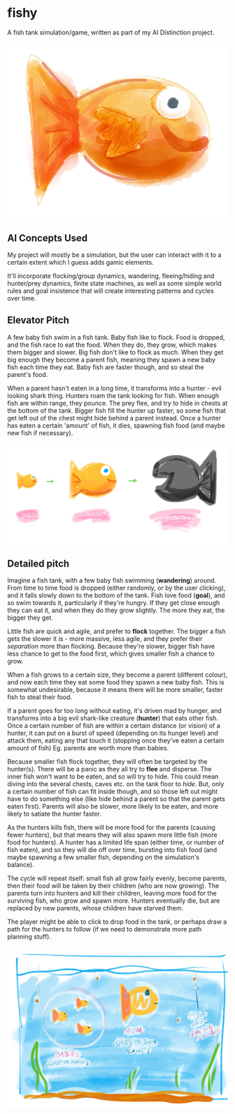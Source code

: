 fishy
=====

A fish tank simulation/game, written as part of my AI Distinction project.

![Fishy](img/fishy.jpg)

## AI Concepts Used

My project will mostly be a simulation, but the user can interact with it to a certain extent which I guess adds gamic elements.

It'll incorporate flocking/group dynamics, wandering, fleeing/hiding and hunter/prey dynamics, finite state machines, as well as some simple world rules and goal insistence that will create interesting patterns and cycles over time. 


## Elevator Pitch

A few baby fish swim in a fish tank. Baby fish like to flock. Food is dropped, and the fish race to eat the food. When they do, they grow, which makes them bigger and slower. Big fish don't like to flock as much. When they get big enough they become a parent fish, meaning they spawn a new baby fish each time they eat. Baby fish are faster though, and so steal the parent's food.

When a parent hasn't eaten in a long time, it transforms into a hunter - evil looking shark thing. Hunters roam the tank looking for fish. When enough fish are within range, they pounce. The prey flee, and try to hide in chests at the bottom of the tank. Bigger fish fill the hunter up faster, so some fish that get left out of the chest might hide behind a parent instead. Once a hunter has eaten a certain 'amount' of fish, it dies, spawning fish food (and maybe new fish if necessary).

![Family](img/family.jpg)

## Detailed pitch

Imagine a fish tank, with a few baby fish swimming (**wandering**) around. From time to time food is dropped (either randomly, or by the user clicking), and it falls slowly down to the bottom of the tank. Fish love food (**goal**), and so swim towards it, particularly if they're hungry. If they get close enough they can eat it, and when they do they grow slightly. The more they eat, the bigger they get.

Little fish are quick and agile, and prefer to **flock** together. The bigger a fish gets the slower it is - more massive, less agile, and they prefer their *separation* more than flocking. Because they're slower, bigger fish have less chance to get to the food first, which gives smaller fish a chance to grow. 

When a fish grows to a certain size, they become a parent (different colour), and now each time they eat some food they spawn a new baby fish. This is somewhat undesirable, because it means there will be more smaller, faster fish to steal their food.

If a parent goes for too long without eating, it's driven mad by hunger, and transforms into a big evil shark-like creature (**hunter**) that eats other fish. Once a certain number of fish are within a certain distance (or vision) of a hunter, it can put on a burst of speed (depending on its hunger level) and attack them, eating any that touch it (stopping once they've eaten a certain amount of fish) Eg. parents are worth more than babies. 

Because smaller fish flock together, they will often be targeted by the hunter(s). There will be a panic as they all try to **flee** and disperse. The inner fish won't want to be eaten, and so will try to hide. This could mean diving into the several chests, caves etc. on the tank floor to *hide*. But, only a certain number of fish can fit inside though, and so those left out might have to do something else (like hide behind a parent so that the parent gets eaten first). Parents will also be slower, more likely to be eaten, and more likely to satiate the hunter faster.

As the hunters kills fish, there will be more food for the parents (causing fewer hunters), but that means they will also spawn more little fish (more food for hunters). A hunter has a limited life span (either time, or number of fish eaten), and so they will die off over time, bursting into fish food (and maybe spawning a few smaller fish, depending on the simulation's balance).

The cycle will repeat itself: small fish all grow fairly evenly, become parents, then their food will be taken by their children (who are now growing). The parents turn into hunters and kill their children, leaving more food for the surviving fish, who grow and spawn more. Hunters eventually die, but are replaced by new parents, whose children have starved them.

The player might be able to click to drop food in the tank, or perhaps draw a path for the hunters to follow (if we need to demonstrate more path planning stuff).


![Tank](img/tank.jpg)
